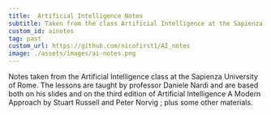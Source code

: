 ```yaml
---
title:  Artificial Intelligence Notes
subtitle: Taken from the class Artificial Intelligence at the Sapienza University of Rome.
custom_id: ainotes
tag: past
custom_url: https://github.com/nicofirst1/AI_notes
image: ./assets/images/ai-notes.png
---
```

Notes taken from the Artificial Intelligence class at the Sapienza University of Rome. The lessons are taught by professor Daniele Nardi and are based both on his slides and on the third edition of Artificial Intelligence A Modern Approach by Stuart Russell and Peter Norvig ; plus some other materials.
